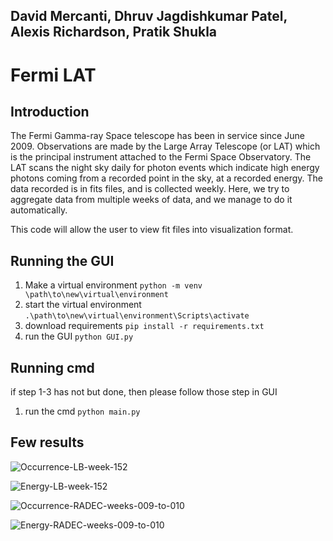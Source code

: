 ## David Mercanti, Dhruv Jagdishkumar Patel, Alexis Richardson, Pratik Shukla  

# Fermi LAT

## Introduction
The Fermi Gamma-ray Space telescope has been in service since June 2009.  Observations are made by the Large Array Telescope (or LAT) which is the principal instrument attached to the Fermi Space Observatory. The LAT scans the night sky daily for photon events which indicate high energy photons coming from a recorded point in the sky, at a recorded energy. The data recorded is in fits files, and is collected weekly. Here, we try to aggregate data from multiple weeks of data, and we manage to do it automatically.   
  
  
This code will allow the user to view fit files into visualization format.

## Running the GUI
1. Make a virtual environment
    `python -m venv \path\to\new\virtual\environment`
2. start the virtual environment
        `.\path\to\new\virtual\environment\Scripts\activate`
3. download requirements
    `pip install -r requirements.txt`
4. run the GUI
    `python GUI.py`
## Running cmd
if step 1-3 has not but done, then please follow those step in GUI
1. run the cmd
    `python main.py`
      
## Few results   
 ![Occurrence-LB-week-152](https://user-images.githubusercontent.com/34422998/161398673-18739a9e-5ca2-4d9e-91e5-ab7df79a6ec9.jpg)
  
 ![Energy-LB-week-152](https://user-images.githubusercontent.com/34422998/161398693-0f5a21f5-3b11-4b3b-8d97-bb0ae9b3304a.jpg)  
 
 ![Occurrence-RADEC-weeks-009-to-010](https://user-images.githubusercontent.com/34422998/161398709-59fa1820-2a90-4e61-a060-4ebe684fa5b2.jpg)  
 
 ![Energy-RADEC-weeks-009-to-010](https://user-images.githubusercontent.com/34422998/161398747-e0dec1fa-453f-4b78-98af-d49003149fb5.jpg)
